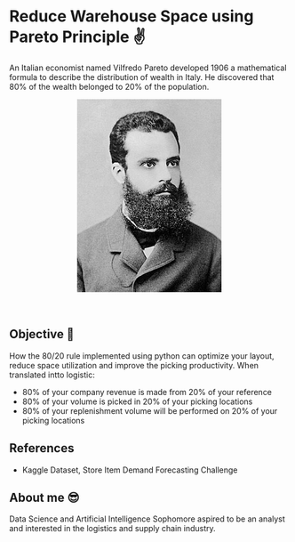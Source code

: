 # Reduce Warehouse Space using Pareto Principle ✌️
An Italian economist named Vilfredo Pareto developed 1906 a mathematical formula to describe the distribution of wealth in Italy. He discovered that 80% of the wealth belonged to 20% of the population.<br>
<p align="center">
  <img 
    src="Pareto.jpg"
  >
</p>
<br>

## Objective 🎯
How the 80/20 rule implemented using python can optimize your layout, reduce space utilization and improve the picking productivity. When translated intto logistic:
- 80% of your company revenue is made from 20% of your reference
- 80% of your volume is picked in 20% of your picking locations
- 80% of your replenishment volume will be performed on 20% of your picking locations

## References
- Kaggle Dataset, Store Item Demand Forecasting Challenge

## About me 😎
Data Science and Artificial Intelligence Sophomore aspired to be an analyst and interested in the logistics and supply chain industry.
